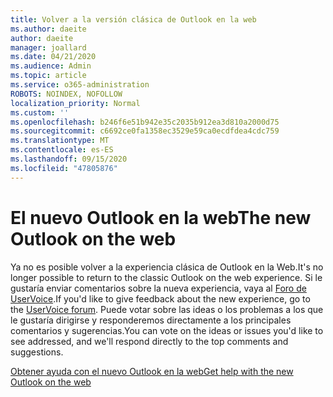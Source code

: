 ```yaml
---
title: Volver a la versión clásica de Outlook en la web
ms.author: daeite
author: daeite
manager: joallard
ms.date: 04/21/2020
ms.audience: Admin
ms.topic: article
ms.service: o365-administration
ROBOTS: NOINDEX, NOFOLLOW
localization_priority: Normal
ms.custom: ''
ms.openlocfilehash: b246f6e51b942e35c2035b912ea3d810a2000d75
ms.sourcegitcommit: c6692ce0fa1358ec3529e59ca0ecdfdea4cdc759
ms.translationtype: MT
ms.contentlocale: es-ES
ms.lasthandoff: 09/15/2020
ms.locfileid: "47805876"
---
```

# <a name="the-new-outlook-on-the-web"></a><span data-ttu-id="c9a5f-102">El nuevo Outlook en la web</span><span class="sxs-lookup"><span data-stu-id="c9a5f-102">The new Outlook on the web</span></span>

<span data-ttu-id="c9a5f-103">Ya no es posible volver a la experiencia clásica de Outlook en la Web.</span><span class="sxs-lookup"><span data-stu-id="c9a5f-103">It's no longer possible to return to the classic Outlook on the web experience.</span></span> <span data-ttu-id="c9a5f-104">Si le gustaría enviar comentarios sobre la nueva experiencia, vaya al [Foro de UserVoice](https://go.microsoft.com/fwlink/?linkid=2103182).</span><span class="sxs-lookup"><span data-stu-id="c9a5f-104">If you'd like to give feedback about the new experience, go to the [UserVoice forum](https://go.microsoft.com/fwlink/?linkid=2103182).</span></span> <span data-ttu-id="c9a5f-105">Puede votar sobre las ideas o los problemas a los que le gustaría dirigirse y responderemos directamente a los principales comentarios y sugerencias.</span><span class="sxs-lookup"><span data-stu-id="c9a5f-105">You can vote on the ideas or issues you'd like to see addressed, and we'll respond directly to the top comments and suggestions.</span></span>

[<span data-ttu-id="c9a5f-106">Obtener ayuda con el nuevo Outlook en la web</span><span class="sxs-lookup"><span data-stu-id="c9a5f-106">Get help with the new Outlook on the web</span></span>](https://support.office.com/article/017014cd-2ad0-41ab-8473-6bd8c349d4f8)